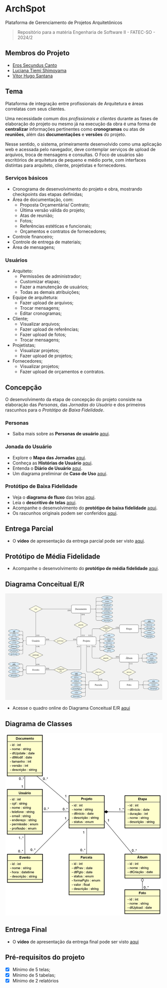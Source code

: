 # ArchSpot
Plataforma de Gerenciamento de Projetos Arquitetônicos

> Repositório para a matéria Engenharia de Software II - FATEC-SO - 2024/2

## Membros do Projeto

 - [Eros Secundus Canto](https://github.com/erossecundus)
 - [Luciana Tiemi Shimoyama](https://github.com/lucitiemi)
 - [Vitor Hugo Santana](https://github.com/Vituuuuu)


## Tema
Plataforma de integração entre profissionais de Arquitetura e áreas correlatas com seus clientes.

Uma necessidade comum dos _profissionais e clientes_ durante as fases de elaboração do projeto ou mesmo já na execução da obra é uma forma de **centralizar** informações pertinentes como **cronogramas** ou atas de **reuniões**, além das **documentações** e **versões** do projeto.

Nesse sentido, o sistema, primeiramente desenvolvido como uma aplicação web e acessada pelo navegador, deve contemplar serviços de upload de arquivos, troca de mensagens e consultas.
O Foco de usuários são escritórios de arquitetura de pequeno e médio porte, com interfaces distintas para arquiteto, cliente, projetistas e fornecedores.

### Serviços básicos
 - Cronograma de desenvolvimento do projeto e obra, mostrando checkpoints das etapas definidas;
 - Área de documentação, com:
   - Proposta Orçamentária/ Contrato;
   - Última versão válida do projeto;
   - Atas de reunião;
   - Fotos;
   - Referências estéticas e funcionais;
   - Orçamentos e contratos de fornecedores;
 - Controle financeiro;
 - Controle de entrega de materiais;
 - Área de mensagens;

### Usuários
 - Arquiteto:
   - Permissões de administrador;
   - Customizar etapas;
   - Fazer a manutenção de usuários;
   - Todas as demais atribuições;
 - Equipe de arquitetura:
   - Fazer upload de arquivos;
   - Trocar mensagens;
   - Editar cronogramas;
 - Cliente;
   - Visualizar arquivos;
   - Fazer upload de referências;
   - Fazer upload de fotos;
   - Trocar mensagens;
 - Projetistas;
   - Visualizar projetos;
   - Fazer upload de projetos;
 - Fornecedores;
   - Visualizar projetos;
   - Fazer upload de orçamentos e contratos.

## Concepção
O desenvolvimento da etapa de concepção do projeto consiste na elaboração das _Personas_, das _Jornadas do Usuário_ e dos primeiros rascunhos para o _Protótipo de Baixa Fidelidade_.
### Personas
- Saiba mais sobre as **Personas de usuário** [aqui](https://docs.google.com/presentation/d/1sRGfyo2ZArxzj43Udp9Zo00W071zYn_h9YVnvCeJRuI/edit?usp=sharing).

### Jonada do Usuário
- Explore o **Mapa das Jornadas** [aqui](https://docs.google.com/spreadsheets/d/1949en0Z9xyyAUvHKAskodha9thMEoVzjzTD_Y0P2tUw/edit?usp=sharing).
- Conheça as **Histórias de Usuário** [aqui](https://docs.google.com/spreadsheets/d/1j_ByA6TTx74EM0C7ko6JCeuAwgFLfdyNaMeFRW3zSKg/edit?usp=sharing).
- Entenda o **Diário de Usuário** [aqui](https://docs.google.com/spreadsheets/d/1QT7FeWcpSWCD6w4JIW9VV4grJma3GNqNFpB3rF5jF2M/edit?usp=sharing).
- Um diagrama preliminar de **Caso de Uso** [aqui](/ref/Diagrama-caso-de-uso.jpg).

### Protótipo de Baixa Fidelidade
- Veja o **diagrama de fluxo** das telas [aqui](https://lucid.app/lucidspark/47db5361-0695-44ba-b052-e111ac3e9673/edit?viewport_loc=3436%2C518%2C3840%2C1844%2C0_0&invitationId=inv_adb1aa17-e0e0-438d-887d-abf8feea4949).
- Leia o **descritivo de telas** [aqui](https://docs.google.com/document/d/1yUhtdYXbvCQlh7XOV9IoIi8wEIdUzvh2cp0wVSHtAR0/edit?usp=sharing).
- Acompanhe o desenvolvimento do **protótipo de baixa fidelidade** [aqui](https://miro.com/app/board/uXjVLWLmPDU=/?share_link_id=5262047678480).
- Os rascunhos originais podem ser conferidos [aqui](https://drive.google.com/drive/folders/1t0J1L2WhydU_7EdtlA3Z0poaO0kX7KcP).

## Entrega Parcial
- O **vídeo** de apresentação da entrega parcial pode ser visto [aqui](https://youtu.be/9mBBVEJD43M?si=0aBZlrPVU3hxVvjq).

## Protótipo de Média Fidelidade
- Acompanhe o desenvolvimento do **protótipo de média fidelidade** [aqui](https://www.figma.com/proto/P3qQi5f2sbznUPKozKNxap/Projetos-de-Software?node-id=1163-28&node-type=frame&t=CWd8SnobCZ4aEalg-1&scaling=min-zoom&content-scaling=fixed&page-id=1101%3A10&starting-point-node-id=1163%3A28&show-proto-sidebar=1).

## Diagrama Conceitual E/R
![Diagrama Conceitual E/R](/ref/Archspot-diagramaER-02.jpg)
- Acesse o quadro online do Diagrama Conceitual E/R [aqui](https://miro.com/app/board/uXjVLWLLZ14=/?share_link_id=132293755861)

## Diagrama de Classes
![Diagrama de Classes](/ref/Diagrama-Classes-03.png)

## Entrega Final
- O **vídeo** de apresentação da entrega final pode ser visto [aqui](https://youtu.be/cdzBimvWOHA)

## Pré-requisitos do projeto
 - [x] Mínimo de 5 telas;
 - [x] Mínimo de 5 tabelas;
 - [x] Mínimo de 2 relatórios
